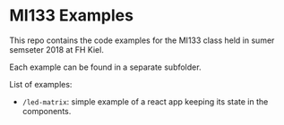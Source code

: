 # MI133 Examples

This repo contains the code examples for the MI133 class held in sumer semseter
2018 at FH Kiel.

Each example can be found in a separate subfolder.

List of examples:

* `/led-matrix`: simple example of a react app keeping its state in the components.
